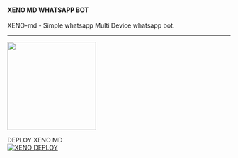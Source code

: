 #### XENO MD WHATSAPP BOT
XENO-md - Simple whatsapp Multi Device whatsapp bot.

***
</a>
    <img height="200" src="https://i.imgur.com/CZbiaGe.jpeg">
  </a>
</p>
 DEPLOY XENO MD
    <br>
<a href='https://hermit.adithyan.xyz/deploy-heroku' target="_blank"><img alt='XENO DEPLOY' src='https://img.shields.io/badge/-DEPLOY-white?style=for-the-badge&logo=heroku&logoColor=black'/></a>
